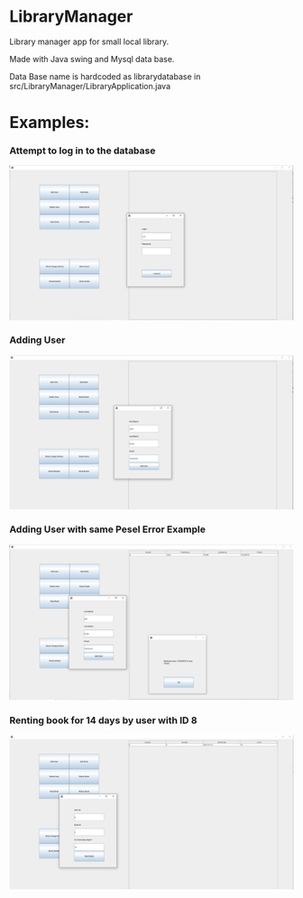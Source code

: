 # LibraryManager
Library manager app for small local library.

Made with Java swing and Mysql data base.

Data Base name is hardcoded as librarydatabase in src/LibraryManager/LibraryApplication.java

# Examples:

### Attempt to log in to the database
<p align="center">
  <img src="https://github.com/Foxtrot007-ai/LibraryManager/blob/main/Screenshots/Screenshot_4.png"  >
</p> 

### Adding User
<p align="center">
  <img src="https://github.com/Foxtrot007-ai/LibraryManager/blob/main/Screenshots/Screenshot_1.png"  >
</p> 

### Adding User with same Pesel Error Example
<p align="center">
  <img src="https://github.com/Foxtrot007-ai/LibraryManager/blob/main/Screenshots/Screenshot_2.png"  >
</p> 

### Renting book for 14 days by user with ID 8
<p align="center">
  <img src="https://github.com/Foxtrot007-ai/LibraryManager/blob/main/Screenshots/Screenshot_5.png"  >
</p> 

